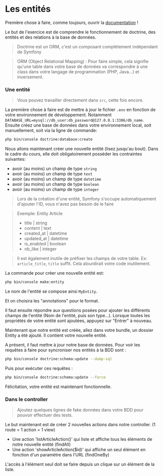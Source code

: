 # Les entités

Première chose à faire, comme toujours, ouvrir la [documentation](http://symfony.com/doc/current/doctrine.html) !

Le but de l'exercice est de comprendre le fonctionnement de doctrine, des entités et des relations à la base de données.

> Doctrine est un ORM, c'est un composant complètement indépendant de Symfony

> ORM (Object Relational Mapping) : Pour faire simple, cela signifie qu'une table dans votre base de données va correspondre à une class dans votre langage de programmation (PHP, Java...) et inversement.

### Une entité

> Vous pouvez travailler directement dans `src`, cette fois encore.

La première chose à faire est de mettre à jour le fichier `.env` en fonction de votre environnement de développement. Notamment `DATABASE_URL=mysql://db_user:db_password@127.0.0.1:3306/db_name`.
Ensuite créez une base de données dans votre environnement local, soit manuellement, soit via la ligne de commande:
  
```bash
php bin/console doctrine:database:create
```

Nous allons maintenant créer une nouvelle entité (lisez jusqu'au bout).
Dans le cadre du cours, elle doit obligatoirement posséder les contraintes suivantes:

- avoir (au moins) un champ de type `string`
- avoir (au moins) un champ de type `text`
- avoir (au moins) un champ de type `datetime`
- avoir (au moins) un champ de type `boolean`
- avoir (au moins) un champ de type `integer`

> Lors de la création d'une entité, Symfony s'occupe automatiquement d'ajouter l'ID, vous n'avez pas besoin de le faire

> Exemple: Entity Article
> - title      | string
> - content    | text
> - created_at | datetime
> - updated_at | datetime
> - is_enabled | boolean
> - nb_like    | integer

> Il est également inutile de préfixer les champs de votre table. Ex: `article_title`, `title` suffit. Cela alourdirait votre code inutilement.

La commande pour créer une nouvelle entité est:

```bash
php bin/console make:entity

```
Le nom de l'entité se compose ainsi `MyEntity`.

Et on choisira les "annotations" pour le format.

Il faut ensuite répondre aux questions posées pour ajouter les différents champs de l'entité (Nom de l'entité, puis son type...).
Lorsque toutes les propriétés de votre entité sont ajoutées, appuyez sur "Entrer" à nouveau.

Maintenant que notre entité est créée, allez dans votre bundle, un dossier Entity a été ajouté. Il contient votre nouvelle entité.

A présent, il faut mettre à jour notre base de données.
Pour voir les requêtes à faire pour syncroniser nos entités à la BDD sont :

```bash
php bin/console doctrine:schema:update --dump-sql
```

Puis pour exécuter ces requêtes :

```bash
php bin/console doctrine:schema:update --force
```

Félicitation, votre entité est maintenant fonctionnelle.


### Dans le controller

> Ajoutez quelques lignes de fake données dans votre BDD pour pouvoir effectuer des tests.

Le but maintenant est de créer 2 nouvelles actions dans notre controller.
(1 route = 1 action = 1 view)

- Une action 'listArticleAction()' qui liste et affiche tous les éléments de notre nouvelle entité (findAll)
- Une action 'showArticleAction($id)' qui affiche un seul élément en fonction d'un paramètre dans l'URL (findOneBy)

L'accès à l'élément seul doit se faire depuis un clique sur un élément de la liste.
